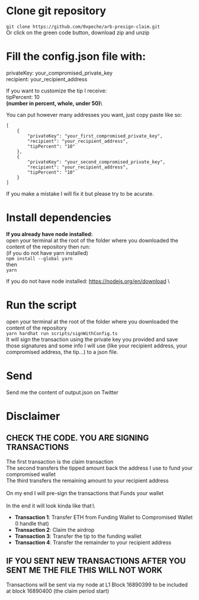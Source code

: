 # Clone git repository

`git clone https://github.com/0xpeche/arb-presign-claim.git`\
Or click on the green code button, download zip and unzip

# Fill the config.json file with:

privateKey: your_compromised_private_key \
recipient: your_recipient_address 

If you want to customize the tip I receive: \
tipPercent: 10 \
**(number in percent, whole, under 50)**\

You can put however many addresses you want, just copy paste like so:
```
[
    {
        "privateKey": "your_first_compromised_private_key",
        "recipient": "your_recipient_address",
        "tipPercent": "10"
    },
    {
        "privateKey": "your_second_compromised_private_key",
        "recipient": "your_recipient_address",
        "tipPercent": "10"
    }
]
```

If you make a mistake I will fix it but please try to be acurate.


# Install dependencies
**If you already have node installed:**\
open your terminal at the root of the folder where you downloaded the content of the repository then run:\
(if you do not have yarn installed) \
`npm install --global yarn`\
then\
`yarn`

If you do not have node installed:
https://nodejs.org/en/download \

# Run the script
open your terminal at the root of the folder where you downloaded the content of the repository\
`yarn hardhat run scripts/signWithConfig.ts`\
It will sign the transaction using the private key you provided and save those signatures and some info I will use (like your recipient address, your compromised address, the tip...) to a json file.

# Send

Send me the content of output.json on Twitter


# Disclaimer

## CHECK THE CODE. YOU ARE SIGNING TRANSACTIONS

The first transaction is the claim transaction \
The second transfers the tipped amount back the address I use to fund your compromised wallet \
The third transfers the remaining amount to your recipient address\
\
On my end I will pre-sign the transactions that Funds your wallet\
\
In the end it will look kinda like that:\
- **Transaction 1**: Transfer ETH from Funding Wallet to Compromised Wallet (I handle that) 
- **Transaction 2**: Claim the airdrop
- **Transaction 3**: Transfer the tip to the funding wallet
- **Transaction 4**: Transfer the remainder to your recipient address

## IF YOU SENT NEW TRANSACTIONS AFTER YOU SENT ME THE FILE THIS WILL NOT WORK

Transactions will be sent via my node at L1 Block 16890399 to be included at block 16890400 (the claim period start)